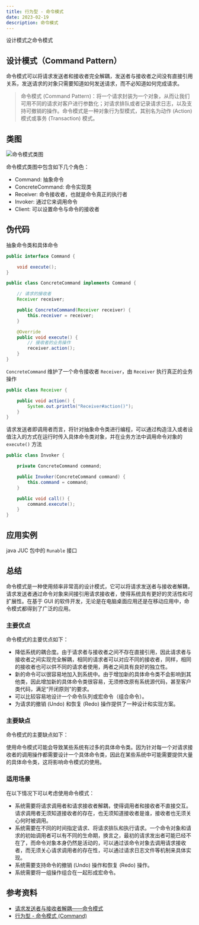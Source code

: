 ```yaml
---
title: 行为型 - 命令模式
date: 2023-02-19
description: 命令模式
---
```


设计模式之命令模式
<!-- more -->

## 设计模式（Command Pattern）

命令模式可以将请求发送者和接收者完全解耦，发送者与接收者之间没有直接引用关系，发送请求的对象只需要知道如何发送请求，而不必知道如何完成请求。

> 命令模式 (Command Pattern)：将一个请求封装为一个对象，从而让我们可用不同的请求对客户进行参数化；对请求排队或者记录请求日志，以及支持可撤销的操作。命令模式是一种对象行为型模式，其别名为动作 (Action) 模式或事务 (Transaction) 模式。

## 类图

![命令模式类图](https://cdn.jsdelivr.net/gh/AlexChen68/OSS@master/blog/advance/command_pattern.png)

命令模式类图中包含如下几个角色：

- Command: 抽象命令
- ConcreteCommand: 命令实现类
- Receiver: 命令接收者，也就是命令真正的执行者
- Invoker: 通过它来调用命令
- Client: 可以设置命令与命令的接收者

## 伪代码

抽象命令类和具体命令

```java
public interface Command {

    void execute();
}

public class ConcreteCommand implements Command {

    // 请求的接收者
    Receiver receiver;

    public ConcreteCommand(Receiver receiver) {
        this.receiver = receiver;
    }

    @Override
    public void execute() {
        // 接收者的业务操作
        receiver.action();
    }
}
```

`ConcreteCommand` 维护了一个命令接收者 `Receiver`，由 `Receiver` 执行真正的业务操作

```java
public class Receiver {

    public void action() {
        System.out.println("Receiver#action()");
    }
}
```

请求发送者即调用者而言，将针对抽象命令类进行编程，可以通过构造注入或者设值注入的方式在运行时传入具体命令类对象，并在业务方法中调用命令对象的 `execute()` 方法

```java
public class Invoker {

    private ConcreteCommand command;

    public Invoker(ConcreteCommand command) {
        this.command = command;
    }

    public void call() {
        command.execute();
    }
}
```

## 应用实例

java JUC 包中的 `Runable` 接口

## 总结

命令模式是一种使用频率非常高的设计模式，它可以将请求发送者与接收者解耦，请求发送者通过命令对象来间接引用请求接收者，使得系统具有更好的灵活性和可扩展性。在基于 GUI 的软件开发，无论是在电脑桌面应用还是在移动应用中，命令模式都得到了广泛的应用。

### 主要优点

命令模式的主要优点如下：

- 降低系统的耦合度。由于请求者与接收者之间不存在直接引用，因此请求者与接收者之间实现完全解耦，相同的请求者可以对应不同的接收者，同样，相同的接收者也可以供不同的请求者使用，两者之间具有良好的独立性。
- 新的命令可以很容易地加入到系统中。由于增加新的具体命令类不会影响到其他类，因此增加新的具体命令类很容易，无须修改原有系统源代码，甚至客户类代码，满足“开闭原则”的要求。
- 可以比较容易地设计一个命令队列或宏命令（组合命令）。
- 为请求的撤销 (Undo) 和恢复 (Redo) 操作提供了一种设计和实现方案。

### 主要缺点

命令模式的主要缺点如下：

使用命令模式可能会导致某些系统有过多的具体命令类。因为针对每一个对请求接收者的调用操作都需要设计一个具体命令类，因此在某些系统中可能需要提供大量的具体命令类，这将影响命令模式的使用。

### 适用场景

在以下情况下可以考虑使用命令模式：

- 系统需要将请求调用者和请求接收者解耦，使得调用者和接收者不直接交互。请求调用者无须知道接收者的存在，也无须知道接收者是谁，接收者也无须关心何时被调用。
- 系统需要在不同的时间指定请求、将请求排队和执行请求。一个命令对象和请求的初始调用者可以有不同的生命期，换言之，最初的请求发出者可能已经不在了，而命令对象本身仍然是活动的，可以通过该命令对象去调用请求接收者，而无须关心请求调用者的存在性，可以通过请求日志文件等机制来具体实现。
- 系统需要支持命令的撤销 (Undo) 操作和恢复 (Redo) 操作。
- 系统需要将一组操作组合在一起形成宏命令。

## 参考资料

- [请求发送者与接收者解耦——命令模式](https://blog.csdn.net/lovelion/article/details/8806677)
- [行为型 - 命令模式 (Command)](https://pdai.tech/md/dev-spec/pattern/18_command.html)
 